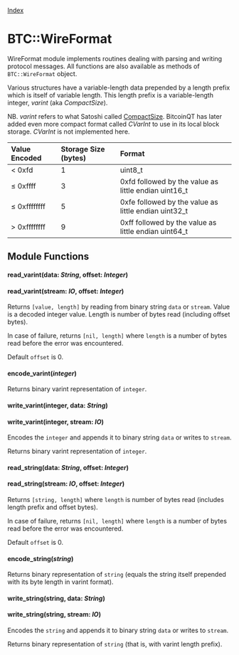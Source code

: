 [Index](index.md)

BTC::WireFormat
===============

WireFormat module implements routines dealing with parsing and writing protocol messages.
All functions are also available as methods of `BTC::WireFormat` object.

Various structures have a variable-length data prepended by a length prefix which is itself of variable length.
This length prefix is a variable-length integer, *varint* (aka *CompactSize*).

NB. *varint* refers to what Satoshi called [CompactSize](https://en.bitcoin.it/wiki/Protocol_specification#Variable_length_integer). 
BitcoinQT has later added even more compact format called *CVarInt* to use in its local block storage. *CVarInt* is not implemented here.

Value Encoded   | Storage Size (bytes)   | Format
:---------------|:-----------------------|:----------------------------
 < 0xfd         | 1                      | uint8_t
 ≤ 0xffff       | 3                      | 0xfd followed by the value as little endian uint16_t
 ≤ 0xffffffff   | 5                      | 0xfe followed by the value as little endian uint32_t
 > 0xffffffff   | 9                      | 0xff followed by the value as little endian uint64_t


Module Functions
----------------

#### read_varint(data: *String*, offset: *Integer*)
#### read_varint(stream: *IO*, offset: *Integer*)

Returns `[value, length]` by reading from binary string `data` or `stream`. 
Value is a decoded integer value. Length is number of bytes read (including offset bytes).

In case of failure, returns `[nil, length]` where `length` is a number of bytes read before the error was encountered.

Default `offset` is 0.


#### encode_varint(*integer*)

Returns binary varint representation of `integer`.


#### write_varint(integer, data: *String*)
#### write_varint(integer, stream: *IO*)

Encodes the `integer` and appends it to binary string `data` or writes to `stream`. 

Returns binary varint representation of `integer`.


#### read_string(data: *String*, offset: *Integer*)
#### read_string(stream: *IO*, offset: *Integer*)

Returns `[string, length]` where `length` is number of bytes read (includes length prefix and offset bytes).

In case of failure, returns `[nil, length]` where `length` is a number of bytes read before the error was encountered.

Default `offset` is 0.


#### encode_string(*string*)

Returns binary representation of `string` (equals the string itself prepended with its byte length in varint format).


#### write_string(string, data: *String*)
#### write_string(string, stream: *IO*)

Encodes the `string` and appends it to binary string `data` or writes to `stream`. 

Returns binary representation of `string` (that is, with varint length prefix).
